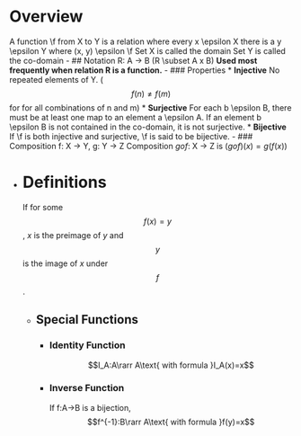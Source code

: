# Overview
A function \f from X to Y is a relation where every x \epsilon X there is a y \epsilon Y where (x, y) \epsilon \f
Set X is called the domain
Set Y is called the co-domain
	- ## Notation
	  R: A -> B (R \subset A x B)
	  **Used most frequently when relation R is a function.**
	- ### Properties
	  * **Injective**
	  No repeated elements of Y.  ($$f( n ) \neq f( m )$$ for for all combinations of n and m)
	  * **Surjective**
	  For each b \epsilon B, there must be at least one map to an element a \epsilon A. If an element b \epsilon B is not contained in the co-domain, it is not surjective.
	  * **Bijective**
	  If \f is both injective and surjective, \f is said to be bijective.
	- ### Composition
	  f: X -> Y, g: Y -> Z
	  Composition $g o f$: X -> Z is $(gof)(x) = g(f(x))$
- # Definitions
  If for some $$f(x) = y$$, $x$ is the preimage of $y$ and $$y$$ is the image of $x$ under $$f$$.
	- ## Special Functions
		- ### Identity Function
		  $$I_A:A\rarr A\text{ with formula }I_A(x)=x$$
		- ### Inverse Function
		  If f:A->B is a bijection,
		  $$f^{-1}:B\rarr A\text{ with formula }f(y)=x$$